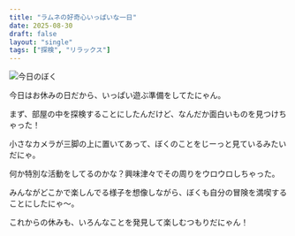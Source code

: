 ```yaml
---
title: "ラムネの好奇心いっぱいな一日"
date: 2025-08-30
draft: false
layout: "single"
tags: ["探検", "リラックス"]
---
```


![今日のぼく](/images/cat-2025-08-30T08-45-03.jpg)

今日はお休みの日だから、いっぱい遊ぶ準備をしてたにゃん。  

まず、部屋の中を探検することにしたんだけど、なんだか面白いものを見つけちゃった！  

小さなカメラが三脚の上に置いてあって、ぼくのことをじーっと見ているみたいだにゃ。  

何か特別な活動をしてるのかな？興味津々でその周りをウロウロしちゃった。  

みんながどこかで楽しんでる様子を想像しながら、ぼくも自分の冒険を満喫することにしたにゃ〜。  

これからの休みも、いろんなことを発見して楽しむつもりだにゃん！